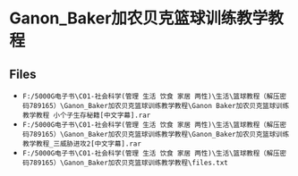 # Ganon_Baker加农贝克篮球训练教学教程

## Files

- `F:/5000G电子书\C01-社会科学(管理 生活 饮食 家居 两性)\生活\篮球教程（解压密码789165）\Ganon_Baker加农贝克篮球训练教学教程\Ganon Baker加农贝克篮球训练教学教程 小个子生存秘籍[中文字幕].rar`
- `F:/5000G电子书\C01-社会科学(管理 生活 饮食 家居 两性)\生活\篮球教程（解压密码789165）\Ganon_Baker加农贝克篮球训练教学教程\Ganon_Baker加农贝克篮球训练教学教程_三威胁进攻2[中文字幕].rar`
- `F:/5000G电子书\C01-社会科学(管理 生活 饮食 家居 两性)\生活\篮球教程（解压密码789165）\Ganon_Baker加农贝克篮球训练教学教程\files.txt`
